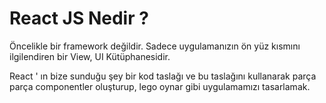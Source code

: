 # React JS Nedir ?

Öncelikle bir framework değildir. Sadece uygulamanızın ön yüz kısmını ilgilendiren bir View, UI Kütüphanesidir. 

React ' ın bize sunduğu şey bir kod taslağı ve bu taslağını kullanarak parça parça componentler oluşturup, lego oynar gibi uygulamamızı tasarlamak. 

